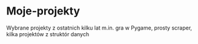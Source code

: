 # Moje-projekty
Wybrane projekty z ostatnich kilku lat
m.in. gra w Pygame, prosty scraper,  kilka projektów z  struktór danych
